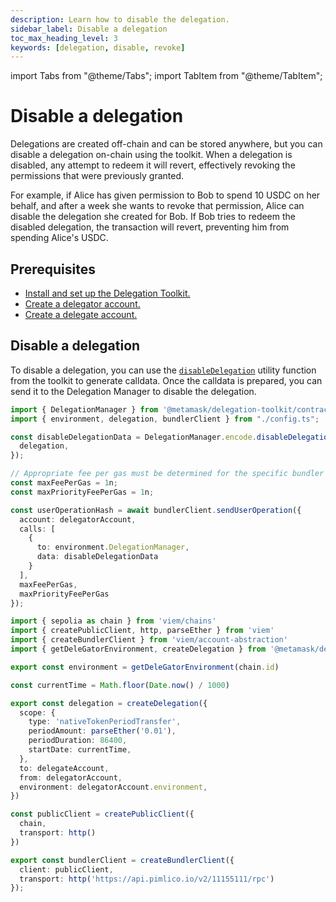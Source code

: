 ```yaml
---
description: Learn how to disable the delegation.
sidebar_label: Disable a delegation
toc_max_heading_level: 3
keywords: [delegation, disable, revoke]
---
```


import Tabs from "@theme/Tabs";
import TabItem from "@theme/TabItem";

# Disable a delegation

Delegations are created off-chain and can be stored anywhere, but you can disable a delegation on-chain using the
toolkit. When a delegation is disabled, any attempt to redeem it will revert, effectively revoking the permissions 
that were previously granted.

For example, if Alice has given permission to Bob to spend 10 USDC on her behalf, and after a week she wants to 
revoke that permission, Alice can disable the delegation she created for Bob. If Bob tries to redeem the disabled 
delegation, the transaction will revert, preventing him from spending Alice's USDC.

## Prerequisites

- [Install and set up the Delegation Toolkit.](../../get-started/install.md)
- [Create a delegator account.](execute-on-smart-accounts-behalf.md#3-create-a-delegator-account)
- [Create a delegate account.](execute-on-smart-accounts-behalf.md#4-create-a-delegate-account)


## Disable a delegation

To disable a delegation, you can use the [`disableDelegation`](../../reference/delegation/index.md#disabledelegation) utility function from the 
toolkit to generate calldata. Once the calldata is prepared, you can send it to the
Delegation Manager to disable the delegation. 

<Tabs>
<TabItem value="example.ts">

```typescript
import { DelegationManager } from '@metamask/delegation-toolkit/contracts';
import { environment, delegation, bundlerClient } from "./config.ts";

const disableDelegationData = DelegationManager.encode.disableDelegation({
  delegation,
});

// Appropriate fee per gas must be determined for the specific bundler being used.
const maxFeePerGas = 1n;
const maxPriorityFeePerGas = 1n;

const userOperationHash = await bundlerClient.sendUserOperation({
  account: delegatorAccount,
  calls: [
    {
      to: environment.DelegationManager,
      data: disableDelegationData
    }
  ],
  maxFeePerGas,
  maxPriorityFeePerGas
});
```

</TabItem>
<TabItem value="config.ts">

```typescript
import { sepolia as chain } from 'viem/chains'
import { createPublicClient, http, parseEther } from 'viem'
import { createBundlerClient } from 'viem/account-abstraction'
import { getDeleGatorEnvironment, createDelegation } from '@metamask/delegation-toolkit'

export const environment = getDeleGatorEnvironment(chain.id)

const currentTime = Math.floor(Date.now() / 1000)

export const delegation = createDelegation({
  scope: {
    type: 'nativeTokenPeriodTransfer',
    periodAmount: parseEther('0.01'),
    periodDuration: 86400,
    startDate: currentTime,
  },
  to: delegateAccount,
  from: delegatorAccount,
  environment: delegatorAccount.environment,
})

const publicClient = createPublicClient({
  chain,
  transport: http()
})

export const bundlerClient = createBundlerClient({
  client: publicClient,
  transport: http('https://api.pimlico.io/v2/11155111/rpc')
});
```

</TabItem>
</Tabs>